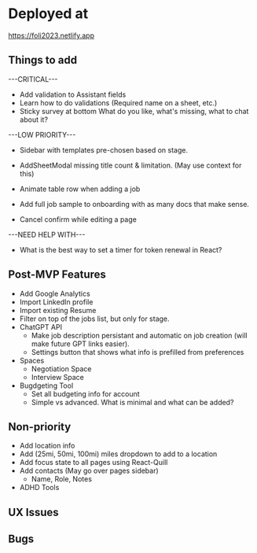 # Deployed at

https://foli2023.netlify.app

## Things to add

---CRITICAL---
-   Add validation to Assistant fields
-   Learn how to do validations (Required name on a sheet, etc.)
-   Sticky survey at bottom
    What do you like, what's missing, what to chat about it?

---LOW PRIORITY---
-   Sidebar with templates pre-chosen based on stage.
-   AddSheetModal missing title count & limitation. (May use context for this)

-   Animate table row when adding a job
-   Add full job sample to onboarding with as many docs that make sense.
-   Cancel confirm while editing a page

---NEED HELP WITH---
-   What is the best way to set a timer for token renewal in React?

## Post-MVP Features

-   Add Google Analytics
-   Import LinkedIn profile
-   Import existing Resume
-   Filter on top of the jobs list, but only for stage.
-   ChatGPT API
    -   Make job description persistant and automatic on job creation (will make future GPT links easier).
    -   Settings button that shows what info is prefilled from preferences
-   Spaces
    -   Negotiation Space
    -   Interview Space
-   Bugdgeting Tool
    -   Set all budgeting info for account
    -   Simple vs advanced. What is minimal and what can be added?


## Non-priority

-   Add location info
-   Add (25mi, 50mi, 100mi) miles dropdown to add to a location
-   Add focus state to all pages using React-Quill
-   Add contacts (May go over pages sidebar)
    -   Name, Role, Notes
-   ADHD Tools

## UX Issues

## Bugs

